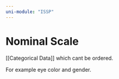 ```yaml
---
uni-module: "ISSP"
---
```


# Nominal Scale

[[Categorical Data]] which cant be ordered.

For example eye color and gender.
